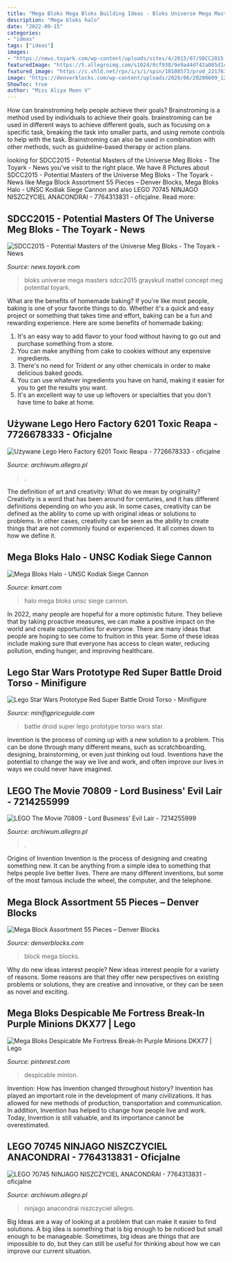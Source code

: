 ```yaml
---
title: "Mega Bloks Mega Bloks Building Ideas - Bloks Universe Mega Masters Sdcc2015 Grayskull Mattel Concept Meg Potential Toyark"
description: "Mega bloks halo"
date: "2022-09-15"
categories:
- "ideas"
tags: ["ideas"]
images:
- "https://news.toyark.com/wp-content/uploads/sites/4/2015/07/SDCC2015-Mattel-Concept-Mega-Bloks-Grayskull-001.jpg"
featuredImage: "https://5.allegroimg.com/s1024/0cf938/9e9a44df42a085d1c5dc6a8073a5"
featured_image: "https://c.shld.net/rpx/i/s/i/spin/10108573/prod_2217636212??hei=64&amp;wid=64&amp;qlt=50"
image: "https://denverblocks.com/wp-content/uploads/2020/06/20200609_123254-scaled.jpg"
ShowToc: true
author: "Miss Aliya Moen V"
---
```



How can brainstroming help people achieve their goals?
Brainstroming is a method used by individuals to achieve their goals. brainstroming can be used in different ways to achieve different goals, such as focusing on a specific task, breaking the task into smaller parts, and using remote controls to help with the task. Brainstroming can also be used in combination with other methods, such as guideline-based therapy or action plans.

	

		
looking for SDCC2015 - Potential Masters of the Universe Meg Bloks - The Toyark - News you've visit to the right place. We have 8 Pictures about SDCC2015 - Potential Masters of the Universe Meg Bloks - The Toyark - News like Mega Block Assortment 55 Pieces – Denver Blocks, Mega Bloks Halo - UNSC Kodiak Siege Cannon and also LEGO 70745 NINJAGO NISZCZYCIEL ANACONDRAI - 7764313831 - oficjalne. Read more:
		
    
## SDCC2015 - Potential Masters Of The Universe Meg Bloks - The Toyark - News

<img loading=lazy src="https://news.toyark.com/wp-content/uploads/sites/4/2015/07/SDCC2015-Mattel-Concept-Mega-Bloks-Grayskull-001.jpg" onerror="this.onerror=null;this.src='https://tse1.mm.bing.net/th?id=OIP.ioQtSMsk0UKOhwYSI47qiQHaE8&amp;pid=15.1';" alt="SDCC2015 - Potential Masters of the Universe Meg Bloks - The Toyark - News">

_Source: news.toyark.com_

>bloks universe mega masters sdcc2015 grayskull mattel concept meg potential toyark. 

	

What are the benefits of homemade baking?
If you're like most people, baking is one of your favorite things to do. Whether it's a quick and easy project or something that takes time and effort, baking can be a fun and rewarding experience. Here are some benefits of homemade baking: 
1) It's an easy way to add flavor to your food without having to go out and purchase something from a store. 
2) You can make anything from cake to cookies without any expensive ingredients. 
3) There's no need for Trident or any other chemicals in order to make delicious baked goods. 
4) You can use whatever ingredients you have on hand, making it easier for you to get the results you want. 
5) It's an excellent way to use up leftovers or specialties that you don't have time to bake at home.

    
## Używane Lego Hero Factory 6201 Toxic Reapa - 7726678333 - Oficjalne

<img loading=lazy src="https://a.allegroimg.com/original/0cf259/6f2a571c4affb9617315f64f15fc" onerror="this.onerror=null;this.src='https://tse1.mm.bing.net/th?id=OIP.vzcsOznEX83gv4rmXMaZ3gHaE7&amp;pid=15.1';" alt="Używane Lego Hero Factory 6201 Toxic Reapa - 7726678333 - oficjalne">

_Source: archiwum.allegro.pl_

>. 

	

The definition of art and creativity: What do we mean by originality?
Creativity is a word that has been around for centuries, and it has different definitions depending on who you ask. In some cases, creativity can be defined as the ability to come up with original ideas or solutions to problems. In other cases, creativity can be seen as the ability to create things that are not commonly found or experienced. It all comes down to how we define it.

    
## Mega Bloks Halo - UNSC Kodiak Siege Cannon

<img loading=lazy src="https://c.shld.net/rpx/i/s/i/spin/10108573/prod_2217636212??hei=64&amp;wid=64&amp;qlt=50" onerror="this.onerror=null;this.src='https://tse1.mm.bing.net/th?id=OIP.8V2zzvBTe8lOuq7I3xI7LQHaHa&amp;pid=15.1';" alt="Mega Bloks Halo - UNSC Kodiak Siege Cannon">

_Source: kmart.com_

>halo mega bloks unsc siege cannon. 

	

In 2022, many people are hopeful for a more optimistic future. They believe that by taking proactive measures, we can make a positive impact on the world and create opportunities for everyone. There are many ideas that people are hoping to see come to fruition in this year. Some of these ideas include making sure that everyone has access to clean water, reducing pollution, ending hunger, and improving healthcare.

    
## Lego Star Wars Prototype Red Super Battle Droid Torso - Minifigure

<img loading=lazy src="http://minifigpriceguide.com/wordpress/wp-content/uploads/2018/04/Lego-Star-Wars-Prototype-Red-Super-Battle-Droid-Torso-featured-image.jpg" onerror="this.onerror=null;this.src='https://tse4.mm.bing.net/th?id=OIP.nk4hzyxknj3HMY4xT_44yAHaEA&amp;pid=15.1';" alt="Lego Star Wars Prototype Red Super Battle Droid Torso - Minifigure">

_Source: minifigpriceguide.com_

>battle droid super lego prototype torso wars star. 

	

Invention is the process of coming up with a new solution to a problem. This can be done through many different means, such as scratchboarding, designing, brainstorming, or even just thinking out loud. Inventions have the potential to change the way we live and work, and often improve our lives in ways we could never have imagined.

    
## LEGO The Movie 70809 - Lord Business&#039; Evil Lair - 7214255999

<img loading=lazy src="https://5.allegroimg.com/s1024/0cf938/9e9a44df42a085d1c5dc6a8073a5" onerror="this.onerror=null;this.src='https://tse1.mm.bing.net/th?id=OIP.jiS_T5WKf--ecSOT3lYofwHaFj&amp;pid=15.1';" alt="LEGO The Movie 70809 - Lord Business&#039; Evil Lair - 7214255999">

_Source: archiwum.allegro.pl_

>. 

	

Origins of Invention
Invention is the process of designing and creating something new. It can be anything from a simple idea to something that helps people live better lives. There are many different inventions, but some of the most famous include the wheel, the computer, and the telephone.

    
## Mega Block Assortment 55 Pieces – Denver Blocks

<img loading=lazy src="https://denverblocks.com/wp-content/uploads/2020/06/20200609_123254-scaled.jpg" onerror="this.onerror=null;this.src='https://tse2.mm.bing.net/th?id=OIP.op7azifWZfCIC-0QXHZrUQHaJr&amp;pid=15.1';" alt="Mega Block Assortment 55 Pieces – Denver Blocks">

_Source: denverblocks.com_

>block mega blocks. 

	

Why do new ideas interest people?
New ideas interest people for a variety of reasons. Some reasons are that they offer new perspectives on existing problems or solutions, they are creative and innovative, or they can be seen as novel and exciting.

    
## Mega Bloks Despicable Me Fortress Break-In Purple Minions DKX77 | Lego

<img loading=lazy src="https://i.pinimg.com/736x/00/e1/62/00e162b0bf6121b01610c5124934473f--minions.jpg" onerror="this.onerror=null;this.src='https://tse2.mm.bing.net/th?id=OIP.nniMneahWBuVUQrytCUvIQDQEs&amp;pid=15.1';" alt="Mega Bloks Despicable Me Fortress Break-In Purple Minions DKX77 | Lego">

_Source: pinterest.com_

>despicable minion. 

	

Invention: How has Invention changed throughout history?
Invention has played an important role in the development of many civilizations. It has allowed for new methods of production, transportation and communication. In addition, Invention has helped to change how people live and work. Today, Invention is still valuable, and its importance cannot be overestimated.

    
## LEGO 70745 NINJAGO NISZCZYCIEL ANACONDRAI - 7764313831 - Oficjalne

<img loading=lazy src="https://8.allegroimg.com/s1024/0c053d/33cc1db14c778b835abfcc40e5b8" onerror="this.onerror=null;this.src='https://tse4.mm.bing.net/th?id=OIP.4rVYpk5hesD6SCwMBqU3SwHaFw&amp;pid=15.1';" alt="LEGO 70745 NINJAGO NISZCZYCIEL ANACONDRAI - 7764313831 - oficjalne">

_Source: archiwum.allegro.pl_

>ninjago anacondrai niszczyciel allegro. 

	

Big Ideas are a way of looking at a problem that can make it easier to find solutions. A big idea is something that is big enough to be noticed but small enough to be manageable. Sometimes, big ideas are things that are impossible to do, but they can still be useful for thinking about how we can improve our current situation.

